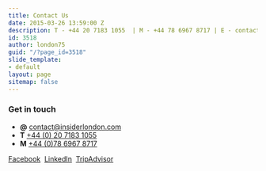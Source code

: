 ```yaml
---
title: Contact Us
date: 2015-03-26 13:59:00 Z
description: T - +44 20 7183 1055  | M - +44 78 6967 8717 | E - contact@insiderlondon.com
id: 3518
author: london75
guid: "/?page_id=3518"
slide_template:
- default
layout: page
sitemap: false
---
```


### Get in touch

<ul class="list-bare">
  <li>
    <strong>@</strong>
    <a href="mailto:contact@insiderlondon.com" onclick="gtag('event', 'Click', { 'event_category': 'Email' });">
      contact@insiderlondon.com
    </a>
  </li>
  <li>
    <strong>T</strong>
    <a href="tel:442071831055" onclick="gtag('event', 'Click', { 'event_category': 'Call' });">
      +44 (0) 20 7183 1055
    </a>
  </li>
  <li>
    <strong>M</strong>
    <a href="tel:447869678717" onclick="gtag('event', 'Click', { 'event_category': 'Call' });">
      +44 (0)78 6967 8717
    </a>
  </li>
</ul>


<a target="_blank" href="http://www.facebook.com/insiderlondon">Facebook</a>&nbsp;
<a target="_blank" href="https://www.linkedin.com/company/insider-london">LinkedIn</a>&nbsp;
<a target="_blank" href="https://www.tripadvisor.co.uk/Attraction_Review-g186338-d2026396-Reviews-Insider_London_Day_Tours-London_England.html">TripAdvisor</a>
